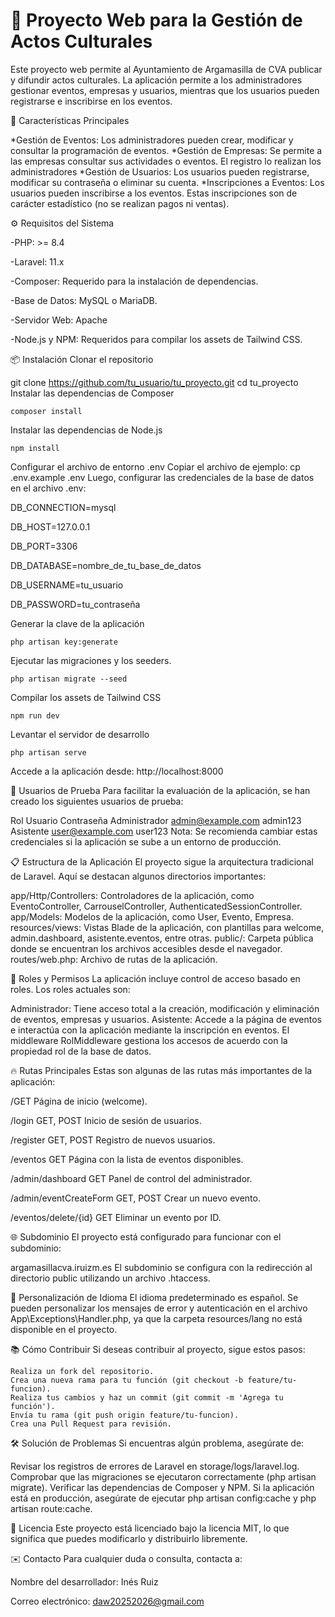 

<h1>📘 Proyecto Web para la Gestión de Actos Culturales</h1>

Este proyecto web permite al Ayuntamiento de Argamasilla de CVA publicar y difundir actos culturales. La aplicación permite a los administradores gestionar eventos, empresas y usuarios, mientras que los usuarios pueden registrarse e inscribirse en los eventos.

🚀 Características Principales

*Gestión de Eventos: Los administradores pueden crear, modificar y consultar la programación de eventos.
*Gestión de Empresas: Se permite a las empresas consultar sus actividades o eventos. El registro lo realizan los administradores
*Gestión de Usuarios: Los usuarios pueden registrarse, modificar su contraseña o eliminar su cuenta.
*Inscripciones a Eventos: Los usuarios pueden inscribirse a los eventos. Estas inscripciones son de carácter estadístico (no se realizan pagos ni ventas).

⚙️ Requisitos del Sistema
<p>-PHP: >= 8.4</p>
<p>-Laravel: 11.x</p>
<p>-Composer: Requerido para la instalación de dependencias.</p>
<p>-Base de Datos: MySQL o MariaDB.</p>
<p>-Servidor Web: Apache</p>
<p>-Node.js y NPM: Requeridos para compilar los assets de Tailwind CSS.</p>


📦 Instalación
Clonar el repositorio

git clone https://github.com/tu_usuario/tu_proyecto.git
    cd tu_proyecto
Instalar las dependencias de Composer

    composer install
Instalar las dependencias de Node.js


    npm install
Configurar el archivo de entorno .env
Copiar el archivo de ejemplo:
cp .env.example .env
Luego, configurar las credenciales de la base de datos en el archivo .env:

DB_CONNECTION=mysql

DB_HOST=127.0.0.1

DB_PORT=3306

DB_DATABASE=nombre_de_tu_base_de_datos

DB_USERNAME=tu_usuario

DB_PASSWORD=tu_contraseña

Generar la clave de la aplicación

    php artisan key:generate
Ejecutar las migraciones y los seeders.


    php artisan migrate --seed
Compilar los assets de Tailwind CSS


    npm run dev
Levantar el servidor de desarrollo


    php artisan serve
Accede a la aplicación desde: http://localhost:8000

🧪 Usuarios de Prueba
Para facilitar la evaluación de la aplicación, se han creado los siguientes usuarios de prueba:

Rol	Usuario	Contraseña
Administrador	admin@example.com	admin123
Asistente	user@example.com	user123
Nota: Se recomienda cambiar estas credenciales si la aplicación se sube a un entorno de producción.

📋 Estructura de la Aplicación
El proyecto sigue la arquitectura tradicional de Laravel. Aquí se destacan algunos directorios importantes:

app/Http/Controllers: Controladores de la aplicación, como EventoController, CarrouselController, AuthenticatedSessionController.
app/Models: Modelos de la aplicación, como User, Evento, Empresa.
resources/views: Vistas Blade de la aplicación, con plantillas para welcome, admin.dashboard, asistente.eventos, entre otras.
public/: Carpeta pública donde se encuentran los archivos accesibles desde el navegador.
routes/web.php: Archivo de rutas de la aplicación.

🔐 Roles y Permisos
La aplicación incluye control de acceso basado en roles. Los roles actuales son:

Administrador: Tiene acceso total a la creación, modificación y eliminación de eventos, empresas y usuarios.
Asistente: Accede a la página de eventos e interactúa con la aplicación mediante la inscripción en eventos.
El middleware RolMiddleware gestiona los accesos de acuerdo con la propiedad rol de la base de datos.

🔥 Rutas Principales
Estas son algunas de las rutas más importantes de la aplicación:

/GET	                Página de inicio              (welcome).

/login	                GET, POST	            Inicio de sesión de usuarios.

/register	            GET, POST	            Registro de nuevos usuarios.

/eventos	            GET	                    Página con la lista de eventos disponibles.

/admin/dashboard	    GET	                    Panel de control del administrador.

/admin/eventCreateForm	GET, POST	            Crear un nuevo evento.

/eventos/delete/{id}	GET	                    Eliminar un evento por ID.

🌐 Subdominio
El proyecto está configurado para funcionar con el subdominio:

argamasillacva.iruizm.es
El subdominio se configura con la redirección al directorio public utilizando un archivo .htaccess.

📄 Personalización de Idioma
El idioma predeterminado es español. Se pueden personalizar los mensajes de error y autenticación en el archivo App\Exceptions\Handler.php, ya que la carpeta resources/lang no está disponible en el proyecto.

📚 Cómo Contribuir
Si deseas contribuir al proyecto, sigue estos pasos:

    Realiza un fork del repositorio.
    Crea una nueva rama para tu función (git checkout -b feature/tu-funcion).
    Realiza tus cambios y haz un commit (git commit -m 'Agrega tu función').
    Envía tu rama (git push origin feature/tu-funcion).
    Crea una Pull Request para revisión.
    
🛠️ Solución de Problemas
Si encuentras algún problema, asegúrate de:

Revisar los registros de errores de Laravel en storage/logs/laravel.log.
Comprobar que las migraciones se ejecutaron correctamente (php artisan migrate).
Verificar las dependencias de Composer y NPM.
Si la aplicación está en producción, asegúrate de ejecutar php artisan config:cache y php artisan route:cache.

📜 Licencia
Este proyecto está licenciado bajo la licencia MIT, lo que significa que puedes modificarlo y distribuirlo libremente.

✉️ Contacto
Para cualquier duda o consulta, contacta a:

Nombre del desarrollador: Inés Ruiz

Correo electrónico: daw20252026@gmail.com

